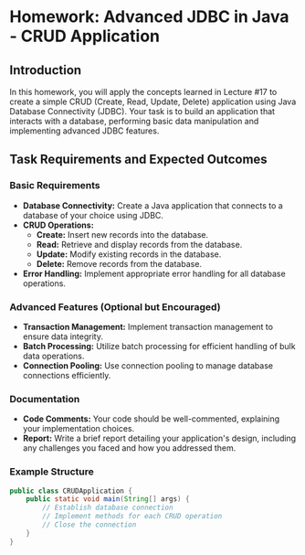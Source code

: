 # Homework: Advanced JDBC in Java - CRUD Application

## Introduction
In this homework, you will apply the concepts learned in Lecture #17 to create a simple CRUD (Create, Read, Update, Delete) application using Java Database Connectivity (JDBC). Your task is to build an application that interacts with a database, performing basic data manipulation and implementing advanced JDBC features.

## Task Requirements and Expected Outcomes

### Basic Requirements
- **Database Connectivity:** Create a Java application that connects to a database of your choice using JDBC.
- **CRUD Operations:**
    - **Create:** Insert new records into the database.
    - **Read:** Retrieve and display records from the database.
    - **Update:** Modify existing records in the database.
    - **Delete:** Remove records from the database.
- **Error Handling:** Implement appropriate error handling for all database operations.

### Advanced Features (Optional but Encouraged)
- **Transaction Management:** Implement transaction management to ensure data integrity.
- **Batch Processing:** Utilize batch processing for efficient handling of bulk data operations.
- **Connection Pooling:** Use connection pooling to manage database connections efficiently.

### Documentation
- **Code Comments:** Your code should be well-commented, explaining your implementation choices.
- **Report:** Write a brief report detailing your application's design, including any challenges you faced and how you addressed them.

### Example Structure
```java
public class CRUDApplication {
    public static void main(String[] args) {
        // Establish database connection
        // Implement methods for each CRUD operation
        // Close the connection
    }
}
